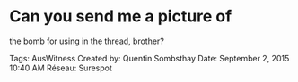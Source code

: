# Can you send me a picture of
the bomb for using in the
thread, brother?

Tags: AusWitness
Created by: Quentin Sombsthay
Date: September 2, 2015 10:40 AM
Réseau: Surespot